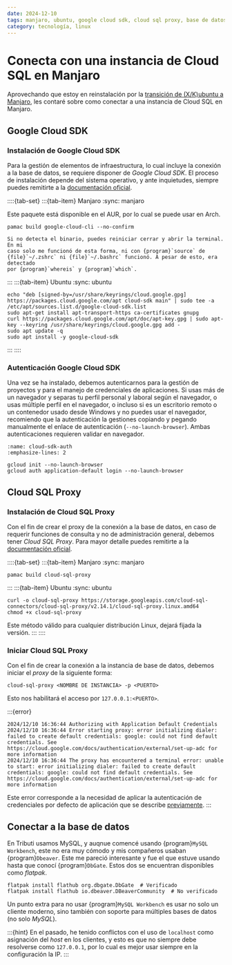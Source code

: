 ```yaml
---
date: 2024-12-10
tags: manjaro, ubuntu, google cloud sdk, cloud sql proxy, base de datos
category: tecnología, linux
---
```


# Conecta con una instancia de Cloud SQL en Manjaro

Aprovechando que estoy en reinstalación por la
[transición de (X/K)ubuntu a Manjaro](/es/blog/2024/que-hacer-despues-de-instalar-manjaro.md),
les contaré sobre como conectar a una instancia de Cloud SQL en Manjaro.

## Google Cloud SDK

### Instalación de Google Cloud SDK

Para la gestión de elementos de infraestructura, lo cual incluye la conexión a
la base de datos, se requiere disponer de *Google Cloud SDK*. El proceso de
instalación depende del sistema operativo, y ante inquietudes, siempre puedes
remitirte a la [documentación oficial](https://cloud.google.com/sdk/docs/install).

::::{tab-set}
:::{tab-item} Manjaro
:sync: manjaro

Este paquete está disponible en el AUR, por lo cual se puede usar en Arch.

```{code} bash
pamac build google-cloud-cli --no-confirm
```

```{hint}
Si no detecta el binario, puedes reiniciar cerrar y abrir la terminal. En mi
caso solo me funcionó de esta forma, ni con {program}`source` de
{file}`~/.zshrc` ni {file}`~/.bashrc` funcionó. A pesar de esto, era detectado
por {program}`whereis` y {program}`which`.
```

:::
:::{tab-item} Ubuntu
:sync: ubuntu

```{code} bash
echo "deb [signed-by=/usr/share/keyrings/cloud.google.gpg] https://packages.cloud.google.com/apt cloud-sdk main" | sudo tee -a /etc/apt/sources.list.d/google-cloud-sdk.list
sudo apt-get install apt-transport-https ca-certificates gnupg
curl https://packages.cloud.google.com/apt/doc/apt-key.gpg | sudo apt-key --keyring /usr/share/keyrings/cloud.google.gpg add -
sudo apt update -q
sudo apt install -y google-cloud-sdk
```
:::
::::

### Autenticación Google Cloud SDK

Una vez se ha instalado, debemos autenticarnos para la gestión de proyectos y
para el manejo de credenciales de aplicaciones. Si usas más de un navegador y
separas tu perfil personal y laboral según el navegador, o usas múltiple perfil
en el navegador, o incluso si es un escritorio remoto o un contenedor usado
desde Windows y no puedes usar el navegador, recomiendo que la autenticación la
gestiones copiando y pegando manualmente el enlace de autenticación
(`--no-launch-browser`). Ambas autenticaciones requieren validar en navegador.

```{code-block} bash
:name: cloud-sdk-auth
:emphasize-lines: 2

gcloud init --no-launch-browser
gcloud auth application-default login --no-launch-browser
```

## Cloud SQL Proxy

### Instalación de Cloud SQL Proxy

Con el fin de crear el proxy de la conexión a la base de datos, en caso de
requerir funciones de consulta y no de administración general, debemos tener
*Cloud SQL Proxy*. Para mayor detalle puedes remitirte a la
[documentación oficial](https://cloud.google.com/sql/docs/mysql/sql-proxy).

::::{tab-set}
:::{tab-item} Manjaro
:sync: manjaro
```{code} bash
pamac build cloud-sql-proxy
```
:::
:::{tab-item} Ubuntu
:sync: ubuntu
```{code} bash
curl -o cloud-sql-proxy https://storage.googleapis.com/cloud-sql-connectors/cloud-sql-proxy/v2.14.1/cloud-sql-proxy.linux.amd64
chmod +x cloud-sql-proxy
```

Este método válido para cualquier distribución Linux, dejará fijada la versión.
:::
::::

### Iniciar Cloud SQL Proxy

Con el fin de crear la conexión a la instancia de base de datos, debemos
iniciar el *proxy* de la siguiente forma:

```{code} bash
cloud-sql-proxy <NOMBRE DE INSTANCIA> -p <PUERTO>
```

Esto nos habilitará el acceso por `127.0.0.1:<PUERTO>`.

:::{error}

```{code}
2024/12/10 16:36:44 Authorizing with Application Default Credentials
2024/12/10 16:36:44 Error starting proxy: error initializing dialer: failed to create default credentials: google: could not find default credentials. See https://cloud.google.com/docs/authentication/external/set-up-adc for more information
2024/12/10 16:36:44 The proxy has encountered a terminal error: unable to start: error initializing dialer: failed to create default credentials: google: could not find default credentials. See https://cloud.google.com/docs/authentication/external/set-up-adc for more information
```

Este error corresponde a la necesidad de aplicar la autenticación de
credenciales por defecto de aplicación que se describe
[previamente](#cloud-sdk-auth).
:::

## Conectar a la base de datos

En Tributi usamos MySQL, y auqnue comencé usando {program}`MySQL Workbench`,
este no era muy cómodo y mis compañeros usaban {program}`Dbeaver`. Este me
pareció interesante y fue el que estuve usando hasta que conocí
{program}`DbGate`. Estos dos se encuentran disponibles como *flatpak*.

```{code} bash
flatpak install flathub org.dbgate.DbGate  # Verificado
flatpak install flathub io.dbeaver.DBeaverCommunity  # No verificado
```

Un punto extra para no usar {program}`MySQL Workbench` es usar no solo un
cliente moderno, sino también con soporte para múltiples bases de datos (no
solo *MySQL*).

:::{hint}
En el pasado, he tenido conflictos con el uso de `localhost` como asignación
del *host* en los clientes, y esto es que no siempre debe resolverse como
`127.0.0.1`, por lo cual es mejor usar siempre en la configuración la IP.
:::
